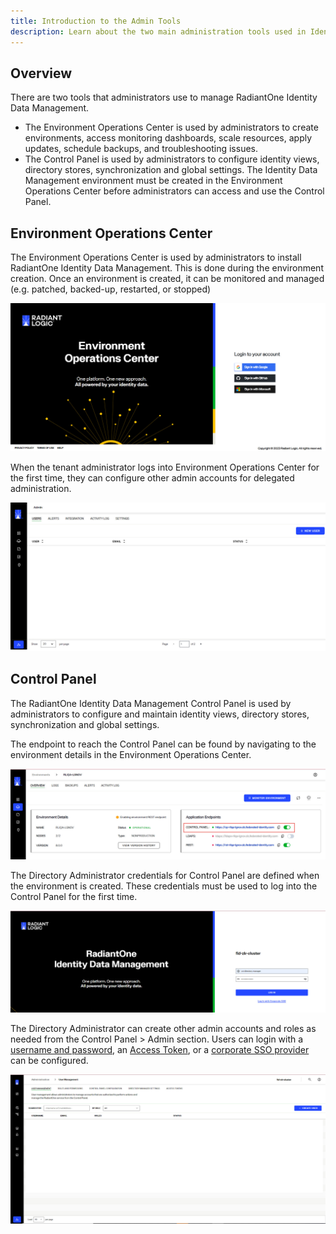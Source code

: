 ```yaml
---
title: Introduction to the Admin Tools
description: Learn about the two main administration tools used in Identity Data Management; The Environment Operations Center and the Control Panel.
---
```


## Overview

There are two tools that administrators use to manage RadiantOne Identity Data Management.
- The Environment Operations Center is used by administrators to create environments, access monitoring dashboards, scale resources, apply updates, schedule backups, and troubleshooting issues.
- The Control Panel is used by administrators to configure identity views, directory stores, synchronization and global settings. The Identity Data Management environment must be created in the Environment Operations Center before administrators can access and use the Control Panel.

## Environment Operations Center

The Environment Operations Center is used by administrators to install RadiantOne Identity Data Management. This is done during the environment creation. Once an environment is created, it can be monitored and managed (e.g. patched, backed-up, restarted, or stopped)

![An image showing ](Media/eocLogin.jpg)

When the tenant administrator logs into Environment Operations Center for the first time, they can configure other admin accounts for delegated administration. 

![An image showing ](Media/eocAdmin.jpg)


## Control Panel

The RadiantOne Identity Data Management Control Panel is used by administrators to configure and maintain identity views, directory stores, synchronization and global settings. 

The endpoint to reach the Control Panel can be found by navigating to the environment details in the Environment Operations Center.

![An image showing ](Media/eocCPEndpoint.jpg)

The Directory Administrator credentials for Control Panel are defined when the environment is created. These credentials must be used to log into the Control Panel for the first time. 

![An image showing ](Media/CPLogin.jpg)

The Directory Administrator can create other admin accounts and roles as needed from the Control Panel > Admin section. Users can login with a [username and password](control-panel-overview.md), an [Access Token](../security/access-tokens.md), or a [corporate SSO provider](control-panel-overview#oidc-token) can be configured.


![An image showing ](Media/usermanagement.jpg)
